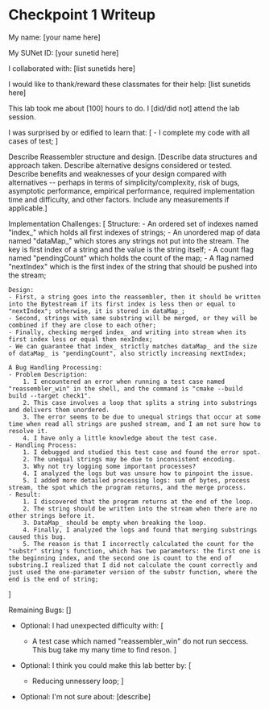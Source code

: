 Checkpoint 1 Writeup
====================

My name: [your name here]

My SUNet ID: [your sunetid here]

I collaborated with: [list sunetids here]

I would like to thank/reward these classmates for their help: [list sunetids here]

This lab took me about [100] hours to do. I [did/did not] attend the lab session.

I was surprised by or edified to learn that: [
    - I complete my code with all cases of test;
]

Describe Reassembler structure and design. [Describe data structures and
approach taken. Describe alternative designs considered or tested.
Describe benefits and weaknesses of your design compared with
alternatives -- perhaps in terms of simplicity/complexity, risk of
bugs, asymptotic performance, empirical performance, required
implementation time and difficulty, and other factors. Include any
measurements if applicable.]

Implementation Challenges:
[
    Structure:
    - An ordered set of indexes named "index_" which holds all first indexes of strings;
    - An unordered map of data named "dataMap_" which stores any strings not put into the stream. The key is first index of a string and the value is the string itself;
    - A count flag named "pendingCount" which holds the count of the map;
    - A flag named "nextIndex" which is the first index of the string that should be pushed into the stream;

    Design:
    - First, a string goes into the reassembler, then it should be written into the Bytestream if its first index is less then or equal to "nextIndex"; otherwise, it is stored in dataMap_;
    - Second, strings with same substring will be merged, or they will be combined if they are close to each other; 
    - Finally, checking merged index_ and writing into stream when its first index less or equal then nexIndex;
    - We can guarantee that index_ strictly matches dataMap_ and the size of dataMap_ is "pendingCount", also strictly increasing nextIndex;

    A Bug Handling Processing:
    - Problem Description:
        1. I encountered an error when running a test case named "reassembler_win" in the shell, and the command is "cmake --build build --target check1".
	    2. This case involves a loop that splits a string into substrings and delivers them unordered.
	    3. The error seems to be due to unequal strings that occur at some time when read all strings are pushed stream, and I am not sure how to resolve it.
	    4. I have only a little knowledge about the test case.
    - Handling Process:
	    1. I debugged and studied this test case and found the error spot.
	    2. The unequal strings may be due to inconsistent encoding.
	    3. Why not try logging some important processes?
	    4. I analyzed the logs but was unsure how to pinpoint the issue.
	    5. I added more detailed processing logs: sum of bytes, process stream, the spot which the program returns, and the merge process.
    - Result:
	    1. I discovered that the program returns at the end of the loop.
	    2. The string should be written into the stream when there are no other strings before it.
	    3. DataMap_ should be empty when breaking the loop.
        4. Finally, I analyzed the logs and found that merging substrings caused this bug. 
        5. The reason is that I incorrectly calculated the count for the "substr" string's function, which has two parameters: the first one is the beginning index, and the second one is count to the end of substring.I realized that I did not calculate the count correctly and just used the one-parameter version of the substr function, where the end is the end of string;
]

Remaining Bugs:
[]

- Optional: I had unexpected difficulty with: [
    - A test case which named "reassembler_win" do not run seccess. This bug take my many time to find reson.
]

- Optional: I think you could make this lab better by: [
    - Reducing unnessery loop;
]

- Optional: I'm not sure about: [describe]
